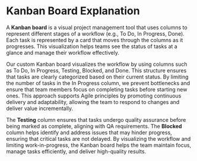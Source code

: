 # Kanban Board Explanation

A **Kanban board** is a visual project management tool that uses columns to represent different stages of a workflow (e.g., To Do, In Progress, Done). Each task is represented by a card that moves through the columns as it progresses. This visualization helps teams see the status of tasks at a glance and manage their workflow effectively.

Our custom Kanban board visualizes the workflow by using columns such as To Do, In Progress, Testing, Blocked, and Done. This structure ensures that tasks are clearly categorized based on their current status. By limiting the number of tasks in the In Progress column, we prevent bottlenecks and ensure that team members focus on completing tasks before starting new ones. This approach supports Agile principles by promoting continuous delivery and adaptability, allowing the team to respond to changes and deliver value incrementally.

The **Testing** column ensures that tasks undergo quality assurance before being marked as complete, aligning with QA requirements. The **Blocked** column helps identify and address issues that may hinder progress, ensuring that critical tasks are not delayed. By visualizing the workflow and limiting work-in-progress, the Kanban board helps the team maintain focus, manage tasks efficiently, and deliver high-quality results.

